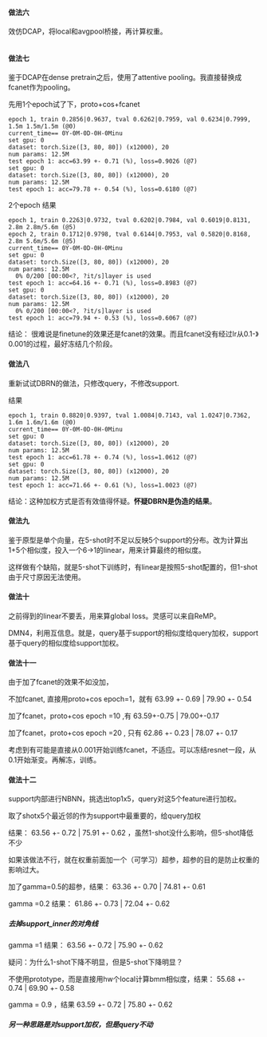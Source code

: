 

#### 做法六

效仿DCAP，将local和avgpool桥接，再计算权重。


```

```

#### 做法七

鉴于DCAP在dense pretrain之后，使用了attentive pooling。我直接替换成fcanet作为pooling。

先用1个epoch试了下，proto+cos+fcanet

```
epoch 1, train 0.2856|0.9637, tval 0.6262|0.7959, val 0.6234|0.7999, 1.5m 1.5m/1.5m (@0)
current_time== 0Y-0M-0D-0H-0Minu
set gpu: 0
dataset: torch.Size([3, 80, 80]) (x12000), 20
num params: 12.5M
test epoch 1: acc=63.99 +- 0.71 (%), loss=0.9026 (@7)
set gpu: 0
dataset: torch.Size([3, 80, 80]) (x12000), 20
num params: 12.5M
test epoch 1: acc=79.78 +- 0.54 (%), loss=0.6180 (@7)
```

2个epoch 结果

```
epoch 1, train 0.2263|0.9732, tval 0.6202|0.7984, val 0.6019|0.8131, 2.8m 2.8m/5.6m (@5)
epoch 2, train 0.1712|0.9798, tval 0.6144|0.7953, val 0.5820|0.8168, 2.8m 5.6m/5.6m (@5)
current_time== 0Y-0M-0D-0H-0Minu
set gpu: 0
dataset: torch.Size([3, 80, 80]) (x12000), 20
num params: 12.5M
  0% 0/200 [00:00<?, ?it/s]layer is used
test epoch 1: acc=64.16 +- 0.71 (%), loss=0.8983 (@7)
set gpu: 0
dataset: torch.Size([3, 80, 80]) (x12000), 20
num params: 12.5M
  0% 0/200 [00:00<?, ?it/s]layer is used
test epoch 1: acc=79.94 +- 0.53 (%), loss=0.6067 (@7)
```

结论： 很难说是finetune的效果还是fcanet的效果。而且fcanet没有经过lr从0.1-》0.001的过程，最好冻结几个阶段。

#### 做法八

重新试试DBRN的做法，只修改query，不修改support.

结果

```
epoch 1, train 0.8820|0.9397, tval 1.0084|0.7143, val 1.0247|0.7362, 1.6m 1.6m/1.6m (@0)
current_time== 0Y-0M-0D-0H-0Minu
set gpu: 0
dataset: torch.Size([3, 80, 80]) (x12000), 20
num params: 12.5M
test epoch 1: acc=61.78 +- 0.74 (%), loss=1.0612 (@7)
set gpu: 0
dataset: torch.Size([3, 80, 80]) (x12000), 20
num params: 12.5M
test epoch 1: acc=71.66 +- 0.61 (%), loss=1.0023 (@7)
```

结论：这种加权方式是否有效值得怀疑。**怀疑DBRN是伪造的结果**。

#### 做法九

鉴于原型是单个向量，在5-shot时不足以反映5个support的分布。改为计算出1+5个相似度，投入一个6->1的linear，用来计算最终的相似度。

这样做有个缺陷，就是5-shot下训练时，有linear是按照5-shot配置的，但1-shot由于尺寸原因无法使用。

#### 做法十

之前得到的linear不要丢，用来算global loss。灵感可以来自ReMP。

DMN4，利用互信息。就是，query基于support的相似度给query加权，support基于query的相似度给support加权。

#### 做法十一

由于加了fcanet的效果不如没加，

不加fcanet, 直接用proto+cos epoch=1，就有 63.99 +- 0.69 | 79.90 +- 0.54

加了fcanet，proto+cos epoch =10 ,有  63.59+-0.75 | 79.00+-0.17

加了fcanet，proto+cos epoch =20 , 只有 62.86 +- 0.23 | 78.07 +- 0.17

考虑到有可能是直接从0.001开始训练fcanet，不适应。可以冻结resnet一段，从0.1开始渐变。再解冻，训练。

#### 做法十二

support内部进行NBNN，挑选出top1x5，query对这5个feature进行加权。

取了shotx5个最近邻的作为support中最重要的，给query加权

结果： 63.56 +- 0.72 | 75.91 +- 0.62 ，虽然1-shot没什么影响，但5-shot降低不少

如果该做法不行，就在权重前面加一个（可学习）超参，超参的目的是防止权重的影响过大。

加了gamma=0.5的超参，结果： 63.36 +- 0.70 | 74.81 +- 0.61

gamma =0.2 结果： 61.86 +- 0.73 | 72.04 +- 0.62

##### 去掉support_inner的对角线

gamma =1 结果： 63.56 +- 0.72  | 75.90 +- 0.62

疑问：为什么1-shot下降不明显，但是5-shot下降明显？

不使用prototype，而是直接用hw个local计算bmm相似度，结果： 55.68 +- 0.74 | 69.90 +- 0.58

gamma = 0.9 ，结果 63.59 +- 0.72 | 75.80 +- 0.62

##### 另一种思路是对support加权，但是query不动







